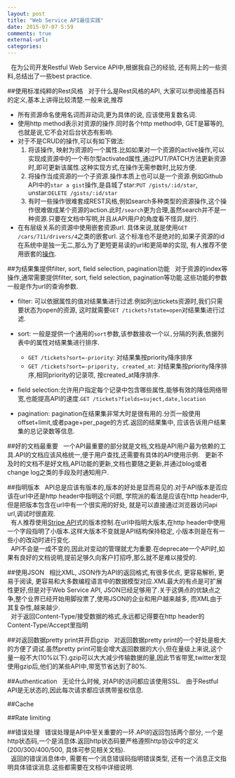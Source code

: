 ```yaml
---
layout: post
title: "Web Service API最佳实践"
date: 2015-07-07 5:59
comments: true
external-url:
categories:
---
```


&nbsp;&nbsp;在为公司开发Restful Web Service API中,根据我自己的经验, 还有网上的一些资料,总结出了一些best practice.

##使用标准纯粹的Rest风格
&nbsp;&nbsp;对于什么是Rest风格的API, 大家可以参阅维基百科的定义,基本上讲得比较清楚.一般来说,推荐
*  所有资源命名使用名词而非动词,更为具体的说, 应该使用复数名词.
*  使用http method表示对资源的操作.同时各个http method中, GET是幂等的,也就是说,它不会对后台状态有影响.
*  对于不是CRUD的操作,可以有如下做法:
   1.  将该操作, 映射为资源的一个属性.比如如果对一个资源的active操作,可以实现成资源中的一个布尔型activated属性,通过PUT/PATCH方法更新资源时,即可更新该属性.这种实现方式,在操作无需参数时,比较方便.
   2.  将操作当成资源的一个子资源.操作本质上也可以是一个资源.例如Github API中的`star a gist`操作,是县城了star:`PUT /gists/:id/star`, unstar:`DELETE /gists/:id/star`
   3.  有时一些操作很难套成REST风格,例如search多种类型的资源操作,这个操作很难做成某个资源的action.此时`/search`更为合理,虽然search并不是一种资源.只要在文档中写明,并且从API用户的角度看不怪异,就行.
*  在有层级关系的资源中使用嵌套资源url. 具体来说,就是使用`GET /cars/711/drivers/4`之类的嵌套url. 这个标准也不是绝对的,如果子资源的id在系统中是独一无二,那么为了更短更易读的url和更简单的实现, 有人推荐不使用嵌套的[操作](http://weblog.jamisbuck.org/2007/2/5/nesting-resources).

##为结果集提供filter, sort, field selection, pagination功能
&nbsp;&nbsp;对于资源的index等操作,通常需要提供filter, sort, field selection, pagination等功能.这些功能的参数一般是作为url的查询参数.
*  filter: 可以依据属性的值对结果集进行过滤.例如列出tickets资源时,我们只需要状态为open的资源, 这时就需要`GET /tickets?state=open`对结果集进行过滤.
*  sort: 一般是提供一个通用的`sort`参数,该参数接收一个以`,`分隔的列表,依据列表中的属性对结果集进行排序.
   - `GET /tickets?sort=-priority`: 对结果集按priority降序排序
   - `GET /tickets?sort=-pripority, created_at`: 对结果集按priority降序排序,相同priority的记录项, 按created_at降序排序.

*  field selection:允许用户指定每个记录中包含哪些属性,能够有效的降低网络带宽,也能提高API的速度.`GET /tickets?fields=suject,date,location`
*  pagination: pagination在结果集非常大时是很有用的.分页一般使用offset+limit,或者page+per_page的方式.返回的结果集中, 应该告诉用户结果集的总记录数等信息.


##好的文档最重要
&nbsp;&nbsp;一个API最重要的部分就是文档,文档是API用户最为依赖的工具.API的文档应该风格统一,便于用户查找,还需要有具体的API使用示例.
&nbsp;&nbsp;更新不及时的文档不是好文档,API功能的更新,文档也要随之更新,并通过blog或者change log之类的手段及时通知用户.

##指明版本
&nbsp;&nbsp;API总是应该有版本的,版本的好处是显而易见的.对于API版本是否应该在url中还是http header中指明这个问题, 学院派的看法是应该在http header中,但是把版本包含在url中有一个很实用的好处, 就是可以直接通过浏览器访问api url,调试时很直观.    
&nbsp;&nbsp;有人推荐使用[Stripe API](https://stripe.com/docs/api#versioning)式的版本控制.在url中指明大版本,在http header中使用一个字段指明了小版本.这样大版本不变就是API结构保持稳定, 小版本则是在有一些小的改动时进行变化.     
&nbsp;&nbsp;API不会是一成不变的,因此对变动的管理就尤为重要.在deprecate一个API时,如果有良好的文档说明,提前足够久向客户打招呼,那么就不是难以接受的.

##使用JSON
&nbsp;&nbsp;相比XML, JSON作为API的返回格式,有很多优点, 更容易解析, 更易于阅读, 更容易和大多数编程语言中的数据模型对应.XML最大的有点是可扩展性更好,但是对于Web Service API, JSON已经足够用了.关于这俩点的优缺点之争,整个业界已经开始用脚投票了,使用JSON的企业和用户越来越多, 而XML由于其复杂性,越来越少.   
&nbsp;&nbsp;对于返回Content-Type/接受数据的格式,永远都记得要在http header的Content-Type/Accept里指明

##对返回数据pretty print并开启gzip
&nbsp;&nbsp;对返回数据pretty print的一个好处是极大的方便了调试.虽然pretty print可能会增大返回数据的大小,但在量级上来说,这个量一般不大(10%以下).gzip可以大大减少传输数据的量,因此节省带宽,twitter发现使用gzip后,他们的某些API中,带宽节省达到了80%.

##Authentication
&nbsp;&nbsp;无论什么时候, 对API的访问都应该使用SSL.
&nbsp;&nbsp;由于Restful API是无状态的,因此每次请求都应该携带鉴权信息.

##Cache

##Rate limiting

##错误处理
&nbsp;&nbsp;错误处理是API中至关重要的一环.API的返回包括两个部分, 一个是http状态码,一个是消息体.返回http状态码要严格遵照http协议中的定义(200/300/400/500, 具体可参见相关文档).   
&nbsp;&nbsp;返回的错误消息体中, 需要有一个消息错误码指明错误类型, 还有一个消息正文指明具体错误消息.这些都需要在文档中详细说明.

